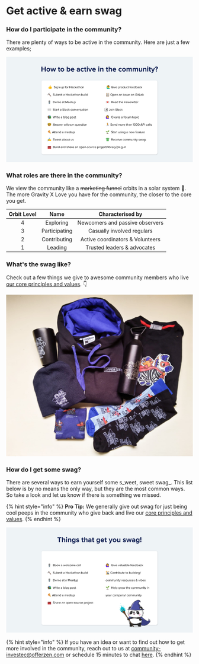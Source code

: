 # Get active & earn swag

### How do I participate in the community?

There are plenty of ways to be active in the community. Here are just a few examples;

![Examples of how to be active in the community](<../.gitbook/assets/\[External] Programmable Banking Meetup 27 Jan 2022.png>)

### What roles are there in the community?

We view the community like a ~~marketing funnel~~ orbits in a solar system 💫. The more Gravity X Love you have for the community, the closer to the core you get.&#x20;

| Orbit Level |      Name     |         Characterised by         |
| :---------: | :-----------: | :------------------------------: |
|      4      |   Exploring   |  Newcomers and passive observers |
|      3      | Participating |    Casually involved regulars    |
|      2      |  Contributing | Active coordinators & Volunteers |
|      1      |    Leading    |    Trusted leaders & advocates   |

### What's the swag like?

Check out a few things we give to awesome community members who live [our core principles and values](../community-manifesto.md#core-principles-and-values). 👇

![A glimpse of the Programamble Banking community swag up for grabs. (Check out the OfferZen swag here)](<../.gitbook/assets/swag pics.png>)

### How do I get some swag?

There are several ways to earn yourself some s_weet, sweet swag_. This list below is by no means the only way, but they are the most common ways. So take a look and let us know if there is something we missed.

{% hint style="info" %}
**Pro Tip:** We generally give out swag for just being cool peeps in the community who give back and live our [core principles and values](../community-manifesto.md#core-principles-and-values).
{% endhint %}

![Things that will DEFINITELY get you some swag!](<../.gitbook/assets/\[External] Programmable Banking Meetup 27 Jan 2022 (1).png>)

{% hint style="info" %}
If you have an idea or want to find out how to get more involved in the community, reach out to us at [community-investec@offerzen.com](mailto:community-investec@offerzen.com) or schedule 15 minutes to chat [here](https://calendly.com/nick-offerzen/15min).
{% endhint %}
